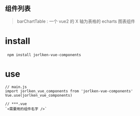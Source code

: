 ## 组件列表

> barChartTable : 一个 vue2 的 X 轴为表格的 echarts 图表组件

# install

​` npm install jorlken-vue-components ​`

# use

```
​// main.js ​
import jorlken_vue_components from 'jorlken-vue-components'
Vue.use(jorlken_vue_components)
```
```
// ***.vue
`<需要用的组件名字 />`
```

